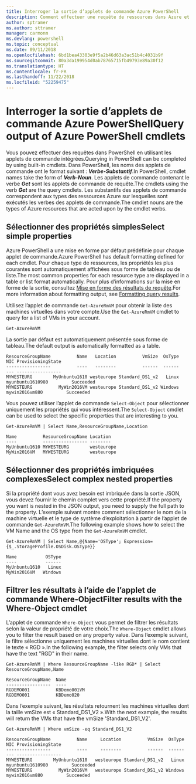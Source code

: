 ```yaml
---
title: Interroger la sortie d’applets de commande Azure PowerShell
description: Comment effectuer une requête de ressources dans Azure et mettre en forme les résultats.
author: sptramer
ms.author: sttramer
manager: carmonm
ms.devlang: powershell
ms.topic: conceptual
ms.date: 09/11/2018
ms.openlocfilehash: 6bd1bea43303e9f5a2b46d63a3ac51b4c4031b9f
ms.sourcegitcommit: 80a3da199954d0ab78765715fb49793e89a30f12
ms.translationtype: HT
ms.contentlocale: fr-FR
ms.lasthandoff: 11/22/2018
ms.locfileid: "52259475"
---
```

# <a name="query-output-of-azure-powershell-cmdlets"></a><span data-ttu-id="ebe61-103">Interroger la sortie d’applets de commande Azure PowerShell</span><span class="sxs-lookup"><span data-stu-id="ebe61-103">Query output of Azure PowerShell cmdlets</span></span>

<span data-ttu-id="ebe61-104">Vous pouvez effectuer des requêtes dans PowerShell en utilisant les applets de commande intégrées.</span><span class="sxs-lookup"><span data-stu-id="ebe61-104">Querying in PowerShell can be completed by using built-in cmdlets.</span></span> <span data-ttu-id="ebe61-105">Dans PowerShell, les noms des applets de commande ont le format suivant : **_Verbe-Substantif_**.</span><span class="sxs-lookup"><span data-stu-id="ebe61-105">In PowerShell, cmdlet names take the form of **_Verb-Noun_**.</span></span> <span data-ttu-id="ebe61-106">Les applets de commande contenant le verbe **_Get_** sont les applets de commande de requête.</span><span class="sxs-lookup"><span data-stu-id="ebe61-106">The cmdlets using the verb **_Get_** are the query cmdlets.</span></span> <span data-ttu-id="ebe61-107">Les substantifs des applets de commande correspondent aux types des ressources Azure sur lesquelles sont exécutés les verbes des applets de commande.</span><span class="sxs-lookup"><span data-stu-id="ebe61-107">The cmdlet nouns are the types of Azure resources that are acted upon by the cmdlet verbs.</span></span>

## <a name="select-simple-properties"></a><span data-ttu-id="ebe61-108">Sélectionner des propriétés simples</span><span class="sxs-lookup"><span data-stu-id="ebe61-108">Select simple properties</span></span>

<span data-ttu-id="ebe61-109">Azure PowerShell a une mise en forme par défaut prédéfinie pour chaque applet de commande.</span><span class="sxs-lookup"><span data-stu-id="ebe61-109">Azure PowerShell has default formatting defined for each cmdlet.</span></span> <span data-ttu-id="ebe61-110">Pour chaque type de ressources, les propriétés les plus courantes sont automatiquement affichées sous forme de tableau ou de liste.</span><span class="sxs-lookup"><span data-stu-id="ebe61-110">The most common properties for each resource type are displayed in a table or list format automatically.</span></span> <span data-ttu-id="ebe61-111">Pour plus d’informations sur la mise en forme de la sortie, consultez [Mise en forme des résultats de requête](formatting-output.md).</span><span class="sxs-lookup"><span data-stu-id="ebe61-111">For more information about formatting output, see [Formatting query results](formatting-output.md).</span></span>

<span data-ttu-id="ebe61-112">Utilisez l’applet de commande `Get-AzureRmVM` pour obtenir la liste des machines virtuelles dans votre compte.</span><span class="sxs-lookup"><span data-stu-id="ebe61-112">Use the `Get-AzureRmVM` cmdlet to query for a list of VMs in your account.</span></span>

```azurepowershell-interactive
Get-AzureRmVM
```

<span data-ttu-id="ebe61-113">La sortie par défaut est automatiquement présentée sous forme de tableau.</span><span class="sxs-lookup"><span data-stu-id="ebe61-113">The default output is automatically formatted as a table.</span></span>

```output
ResourceGroupName          Name   Location          VmSize  OsType              NIC ProvisioningState
-----------------          ----   --------          ------  ------              --- -----------------
MYWESTEURG        MyUnbuntu1610 westeurope Standard_DS1_v2   Linux myunbuntu1610980         Succeeded
MYWESTEURG          MyWin2016VM westeurope Standard_DS1_v2 Windows   mywin2016vm880         Succeeded
```

<span data-ttu-id="ebe61-114">Vous pouvez utiliser l’applet de commande `Select-Object` pour sélectionner uniquement les propriétés qui vous intéressent.</span><span class="sxs-lookup"><span data-stu-id="ebe61-114">The `Select-Object` cmdlet can be used to select the specific properties that are interesting to you.</span></span>

```azurepowershell-interactive
Get-AzureRmVM | Select Name,ResourceGroupName,Location
```

```output
Name          ResourceGroupName Location
----          ----------------- --------
MyUnbuntu1610 MYWESTEURG        westeurope
MyWin2016VM   MYWESTEURG        westeurope
```

## <a name="select-complex-nested-properties"></a><span data-ttu-id="ebe61-115">Sélectionner des propriétés imbriquées complexes</span><span class="sxs-lookup"><span data-stu-id="ebe61-115">Select complex nested properties</span></span>

<span data-ttu-id="ebe61-116">Si la propriété dont vous avez besoin est imbriquée dans la sortie JSON, vous devez fournir le chemin complet vers cette propriété.</span><span class="sxs-lookup"><span data-stu-id="ebe61-116">If the property you want is nested in the JSON output, you need to supply the full path to the property.</span></span> <span data-ttu-id="ebe61-117">L’exemple suivant montre comment sélectionner le nom de la machine virtuelle et le type de système d’exploitation à partir de l’applet de commande `Get-AzureRmVM`.</span><span class="sxs-lookup"><span data-stu-id="ebe61-117">The following example shows how to select the VM Name and the OS type from the `Get-AzureRmVM` cmdlet.</span></span>

```azurepowershell-interactive
Get-AzureRmVM | Select Name,@{Name='OSType'; Expression={$_.StorageProfile.OSDisk.OSType}}
```

```output
Name           OSType
----           ------
MyUnbuntu1610   Linux
MyWin2016VM   Windows
```

## <a name="filter-results-with-the-where-object-cmdlet"></a><span data-ttu-id="ebe61-118">Filtrer les résultats à l’aide de l’applet de commande Where-Object</span><span class="sxs-lookup"><span data-stu-id="ebe61-118">Filter results with the Where-Object cmdlet</span></span>

<span data-ttu-id="ebe61-119">L’applet de commande `Where-Object` vous permet de filtrer les résultats selon la valeur de propriété de votre choix.</span><span class="sxs-lookup"><span data-stu-id="ebe61-119">The `Where-Object` cmdlet allows you to filter the result based on any property value.</span></span> <span data-ttu-id="ebe61-120">Dans l’exemple suivant, le filtre sélectionne uniquement les machines virtuelles dont le nom contient le texte « RGD ».</span><span class="sxs-lookup"><span data-stu-id="ebe61-120">In the following example, the filter selects only VMs that have the text "RGD" in their name.</span></span>

```azurepowershell-interactive
Get-AzureRmVM | Where ResourceGroupName -like RGD* | Select ResourceGroupName,Name
```

```output
ResourceGroupName  Name
-----------------  ----
RGDEMO001          KBDemo001VM
RGDEMO001          KBDemo020
```

<span data-ttu-id="ebe61-121">Dans l’exemple suivant, les résultats retournent les machines virtuelles dont la taille vmSize est « Standard_DS1_V2 ».</span><span class="sxs-lookup"><span data-stu-id="ebe61-121">With the next example, the results will return the VMs that have the vmSize 'Standard_DS1_V2'.</span></span>

```azurepowershell-interactive
Get-AzureRmVM | Where vmSize -eq Standard_DS1_V2
```

```output
ResourceGroupName          Name     Location          VmSize  OsType              NIC ProvisioningState
-----------------          ----     --------          ------  ------              --- -----------------
MYWESTEURG        MyUnbuntu1610   westeurope Standard_DS1_v2   Linux myunbuntu1610980         Succeeded
MYWESTEURG          MyWin2016VM   westeurope Standard_DS1_v2 Windows   mywin2016vm880         Succeeded
```